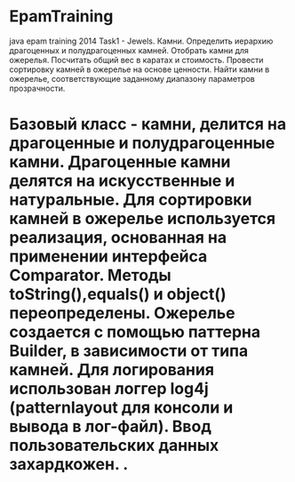 EpamTraining
============


 java epam training 2014
 Task1 - Jewels.
 Камни. Определить иерархию драгоценных и полудрагоценных камней. Отобрать
 камни для ожерелья. Посчитать общий вес в каратах и стоимость. Провести
 сортировку камней в ожерелье на основе ценности. Найти камни в
 ожерелье, соответствующие заданному диапазону параметров прозрачности.
 
 Базовый класс - камни, делится на драгоценные и полудрагоценные камни. 
 Драгоценные камни делятся на искусственные и натуральные. 
 Для сортировки
 камней в ожерелье используется реализация, основанная на применении 
 интерфейса Comparator. Методы toString(),equals() и object() переопределены.
 Ожерелье создается с помощью паттерна Builder, в зависимости от типа камней.
 Для логирования использован логгер log4j (patternlayout для консоли и вывода
 в лог-файл). 
 Ввод пользовательских данных захардкожен.
 .
=======
